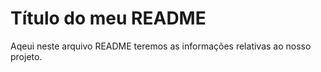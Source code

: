 # Título do meu README

Aqeui neste arquivo README teremos as informações relativas ao nosso projeto.